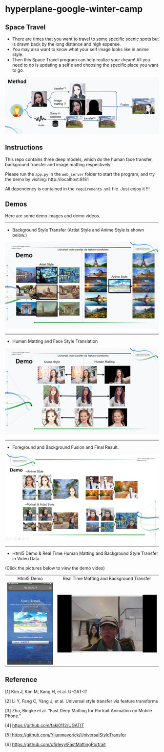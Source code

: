 # hyperplane-google-winter-camp


## Space Travel

- There are times that you want to travel to some specific scenic spots but is drawn back by the long distance and high expense. 
- You may also want to know what your self image looks like in anime style.
- Then this Space Travel program can help realize your dream! All you need to do is updating a selfie and choosing the specific place you want to go.

![avatar](web_server/static/img/readme.jpg)
## Instructions
This repo contains three deep models, which do the human face transfer, background transfer and image matting respectively.

Please run the `app.py` in the `web_server` folder to start the program, and try the demo by visiting: http://localhost:8181

All dependency is contained in the `requirements.yml` file. Just enjoy it !!!

## Demos

Here are some demo images and demo videos.

---

- Background Style Transfer (Artist Style and Anime Style is shown below.)

![ava](web_server/static/img/background.jpg)

---
- Human Matting and Face Style Translation

![ava](web_server/static/img/matting.jpg)

---
- Foreground and Background Fusion and Final Result. 

![ava](web_server/static/img/result.jpg)

---

- Html5 Demo &  Real Time Human Matting and Background Style Transfer in Video Data.

(Click the pictures below to view the demo video)

<table align='center'>
<tr align='center'>
<td> Html5 Demo </td>
<td> Real Time Matting and Background Transfer</td>
</tr>
<tr>
<td><a href="http://player.youku.com/embed/XMzYzNTE5OTA4NA==" target="_blank"><img src = 'web_server/static/img/html5.jpg'></a>
<td><img src = 'web_server/static/img/video.jpg'>
</tr>
</table>
 
## Reference

[1] Kim J, Kim M, Kang H, et al. U-GAT-IT

[2] Li Y, Fang C, Yang J, et al. Universal style transfer via feature transforms

[3] Zhu, Bingke et al. “Fast Deep Matting for Portrait Animation on Mobile Phone.” 

[4] https://github.com/taki0112/UGATIT

[5] https://github.com/Yijunmaverick/UniversalStyleTransfer

[6] https://github.com/ofirlevy/FastMattingPortrait

